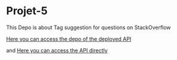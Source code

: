 # Projet-5
This Depo is about Tag suggestion for questions on StackOverflow

[Here you can access the depo of the deployed API](github.com/jayma-bro/deploy-projet5)

and [Here you can access the API directly](tag-suggestion.herokuapp.com)
